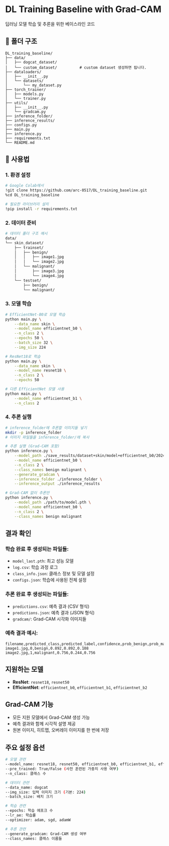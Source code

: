 # DL Training Baseline with Grad-CAM

딥러닝 모델 학습 및 추론을 위한 베이스라인 코드

## 📁 폴더 구조

```
DL_training_baseline/
├── data/
│   ├── dogcat_dataset/
│   └── custom_dataset/          # custom dataset 생성하면 됩니다.
├── dataloaders/
│   ├── __init__.py
│   └── datasets/
│       └── my_dataset.py
├── torch_trainer/
│   ├── models.py
│   └── trainer.py
├── utils/       
│   ├── __init__.py
│   └── gradcam.py
├── inference_folder/
├── inference_results/ 
├── configs.py         
├── main.py           
├── inference.py      
├── requirements.txt
└── README.md
```

## 🚀 사용법

### 1. 환경 설정

```bash
# Google Colab에서
!git clone https://github.com/arc-0517/DL_training_baseline.git
%cd DL_training_baseline

# 필요한 라이브러리 설치
!pip install -r requirements.txt
```

### 2. 데이터 준비

```bash
# 데이터 폴더 구조 예시
data/
└── skin_dataset/
    ├── trainset/
    │   ├── benign/
    │   │   ├── image1.jpg
    │   │   └── image2.jpg
    │   └── malignant/
    │       ├── image3.jpg
    │       └── image4.jpg
    └── testset/
        ├── benign/
        └── malignant/
```

### 3. 모델 학습

```bash
# EfficientNet-B0로 모델 학습
python main.py \
    --data_name skin \
    --model_name efficientnet_b0 \
    --n_class 2 \
    --epochs 50 \
    --batch_size 32 \
    --img_size 224

# ResNet18로 학습
python main.py \
    --data_name skin \
    --model_name resnet18 \
    --n_class 2 \
    --epochs 50

# 다른 EfficientNet 모델 사용
python main.py \
    --model_name efficientnet_b1 \
    --n_class 2
```

### 4. 추론 실행

```bash
# inference_folder에 추론할 이미지들 넣기
mkdir -p inference_folder
# 이미지 파일들을 inference_folder/에 복사

# 추론 실행 (Grad-CAM 포함)
python inference.py \
    --model_path ./save_results/dataset+skin/model+efficientnet_b0/2024-01-01_12-00-00/model_last.pth \
    --model_name efficientnet_b0 \
    --n_class 2 \
    --class_names benign malignant \
    --generate_gradcam \
    --inference_folder ./inference_folder \
    --inference_output ./inference_results

# Grad-CAM 없이 추론만
python inference.py \
    --model_path ./path/to/model.pth \
    --model_name efficientnet_b0 \
    --n_class 2 \
    --class_names benign malignant
```

## 결과 확인

### 학습 완료 후 생성되는 파일들:
- `model_last.pth`: 최고 성능 모델
- `log.csv`: 학습 과정 로그
- `class_info.json`: 클래스 정보 및 모델 설정
- `configs.json`: 학습에 사용된 전체 설정

### 추론 완료 후 생성되는 파일들:
- `predictions.csv`: 예측 결과 (CSV 형식)
- `predictions.json`: 예측 결과 (JSON 형식)
- `gradcam/`: Grad-CAM 시각화 이미지들

### 예측 결과 예시:
```csv
filename,predicted_class,predicted_label,confidence,prob_benign,prob_malignant
image1.jpg,0,benign,0.892,0.892,0.108
image2.jpg,1,malignant,0.756,0.244,0.756
```

## 지원하는 모델

- **ResNet**: `resnet18`, `resnet50`
- **EfficientNet**: `efficientnet_b0`, `efficientnet_b1`, `efficientnet_b2`

## Grad-CAM 기능

- 모든 지원 모델에서 Grad-CAM 생성 가능
- 예측 결과와 함께 시각적 설명 제공
- 원본 이미지, 히트맵, 오버레이 이미지를 한 번에 저장

## 주요 설정 옵션

```bash
# 모델 관련
--model_name: resnet18, resnet50, efficientnet_b0, efficientnet_b1, efficientnet_b2
--pre_trained: True/False (사전 훈련된 가중치 사용 여부)
--n_class: 클래스 수

# 데이터 관련  
--data_name: dogcat
--img_size: 입력 이미지 크기 (기본: 224)
--batch_size: 배치 크기

# 학습 관련
--epochs: 학습 에포크 수
--lr_ae: 학습률
--optimizer: adam, sgd, adamW

# 추론 관련
--generate_gradcam: Grad-CAM 생성 여부
--class_names: 클래스 이름들
```